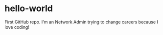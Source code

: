 # hello-world
First GitHub repo.
I'm an Network Admin trying to change careers because I love coding!
